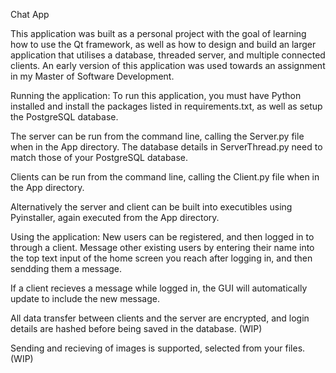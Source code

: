 Chat App

This application was built as a personal project with the goal of learning how to use the Qt framework, as well as how to design and build an larger application that utilises a database, threaded server, and multiple connected clients. An early version of this application was used towards an assignment in my Master of Software Development.

Running the application:
To run this application, you must have Python installed and install the packages listed in 
requirements.txt, as well as setup the PostgreSQL database. 

The server can be run from the command line, calling the Server.py file when in the App directory. The database details in ServerThread.py need to match those of your PostgreSQL database.

Clients can be run from the command line, calling the Client.py file when in the App directory.

Alternatively the server and client can be built into executibles using Pyinstaller, again executed from the App directory.

Using the application:
New users can be registered, and then logged in to through a client. Message other existing users by entering their name into the top text input of the home screen you reach after logging in, and then sendding them a message.

If a client recieves a message while logged in, the GUI will automatically update to include the new message.

All data transfer between clients and the server are encrypted, and login details are hashed before being saved in the database. (WIP)

Sending and recieving of images is supported, selected from your files. (WIP)